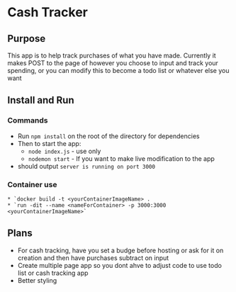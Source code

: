# Cash Tracker

## Purpose
This app is to help track purchases of what you have made. Currently it makes POST to the page of however you choose to input and track your spending, or you can modify this to become a todo list or whatever else you want

## Install and Run
### Commands
* Run `npm install` on the root of the directory for dependencies
* Then to start the app:
    * `node index.js` - use only
    * `nodemon start` - If you want to make live modification to the app
* should output  `server is running on port 3000`
 ### Container use
    * `docker build -t <yourContainerImageName> .
    * `run -dit --name <nameForContainer> -p 3000:3000 <yourContainerImageName>`

## Plans
* For cash tracking, have you set a budge before hosting or ask for it on creation and then have purchases subtract on input
* Create multiple page app so you dont ahve to adjust code to use todo list or cash tracking app
* Better styling